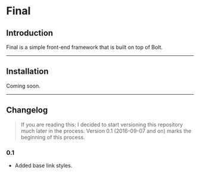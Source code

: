# Final

## Introduction

Final is a simple front-end framework that is built on top of Bolt.

---

## Installation

Coming soon.

---

## Changelog

> If you are reading this: I decided to start versioning this repository much later in the process. Version 0.1 (2016-09-07 and on) marks the beginning of this process.

### 0.1
* Added base link styles.
